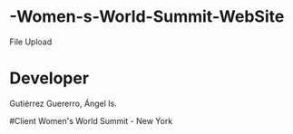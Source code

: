 # -Women-s-World-Summit-WebSite
File Upload 

# Developer
Gutiérrez Guererro, Ángel Is.


#Client
Women's World Summit - New York
